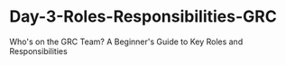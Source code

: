 # Day-3-Roles-Responsibilities-GRC
Who's on the GRC Team? A Beginner's Guide to Key Roles and Responsibilities
